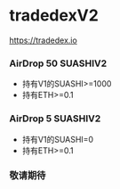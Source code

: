 # tradedexV2
https://tradedex.io

### AirDrop 50 SUASHIV2
- 持有V1的SUASHI>=1000
- 持有ETH>=0.1

### AirDrop 5 SUASHIV2
- 持有V1的SUASHI=0
- 持有ETH>=0.1

### 敬请期待
